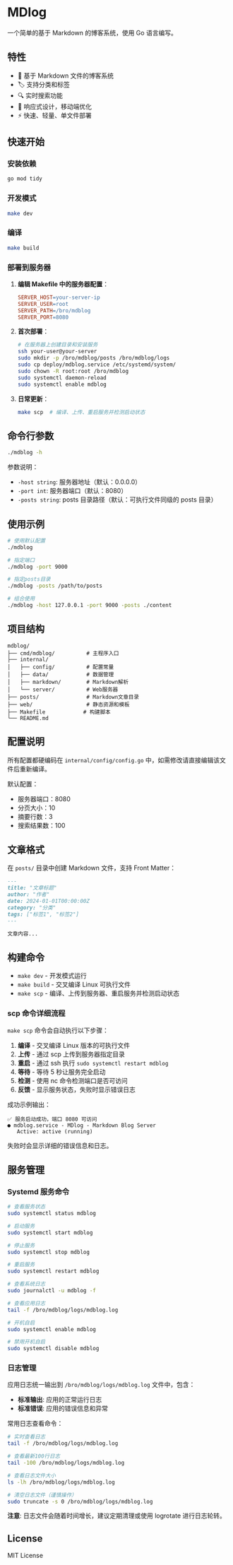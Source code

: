 # MDlog

一个简单的基于 Markdown 的博客系统，使用 Go 语言编写。

## 特性

- 📝 基于 Markdown 文件的博客系统
- 🏷️ 支持分类和标签
- 🔍 实时搜索功能
- 📱 响应式设计，移动端优化
- ⚡ 快速、轻量、单文件部署

## 快速开始

### 安装依赖

```bash
go mod tidy
```

### 开发模式

```bash
make dev
```

### 编译

```bash
make build
```

### 部署到服务器

1. **编辑 Makefile 中的服务器配置**：

   ```makefile
   SERVER_HOST=your-server-ip
   SERVER_USER=root
   SERVER_PATH=/bro/mdblog
   SERVER_PORT=8080
   ```

2. **首次部署**：

   ```bash
   # 在服务器上创建目录和安装服务
   ssh your-user@your-server
   sudo mkdir -p /bro/mdblog/posts /bro/mdblog/logs
   sudo cp deploy/mdblog.service /etc/systemd/system/
   sudo chown -R root:root /bro/mdblog
   sudo systemctl daemon-reload
   sudo systemctl enable mdblog
   ```

3. **日常更新**：
   ```bash
   make scp  # 编译、上传、重启服务并检测启动状态
   ```

## 命令行参数

```bash
./mdblog -h
```

参数说明：

- `-host string`: 服务器地址（默认：0.0.0.0）
- `-port int`: 服务器端口（默认：8080）
- `-posts string`: posts 目录路径（默认：可执行文件同级的 posts 目录）

## 使用示例

```bash
# 使用默认配置
./mdblog

# 指定端口
./mdblog -port 9000

# 指定posts目录
./mdblog -posts /path/to/posts

# 组合使用
./mdblog -host 127.0.0.1 -port 9000 -posts ./content
```

## 项目结构

```
mdblog/
├── cmd/mdblog/          # 主程序入口
├── internal/
│   ├── config/          # 配置常量
│   ├── data/            # 数据管理
│   ├── markdown/        # Markdown解析
│   └── server/          # Web服务器
├── posts/               # Markdown文章目录
├── web/                 # 静态资源和模板
├── Makefile            # 构建脚本
└── README.md
```

## 配置说明

所有配置都硬编码在 `internal/config/config.go` 中，如需修改请直接编辑该文件后重新编译。

默认配置：

- 服务器端口：8080
- 分页大小：10
- 摘要行数：3
- 搜索结果数：100

## 文章格式

在 `posts/` 目录中创建 Markdown 文件，支持 Front Matter：

```markdown
---
title: "文章标题"
author: "作者"
date: 2024-01-01T00:00:00Z
category: "分类"
tags: ["标签1", "标签2"]
---

文章内容...
```

## 构建命令

- `make dev` - 开发模式运行
- `make build` - 交叉编译 Linux 可执行文件
- `make scp` - 编译、上传到服务器、重启服务并检测启动状态

### scp 命令详细流程

`make scp` 命令会自动执行以下步骤：

1. **编译** - 交叉编译 Linux 版本的可执行文件
2. **上传** - 通过 scp 上传到服务器指定目录
3. **重启** - 通过 ssh 执行 `sudo systemctl restart mdblog`
4. **等待** - 等待 5 秒让服务完全启动
5. **检测** - 使用 nc 命令检测端口是否可访问
6. **反馈** - 显示服务状态，失败时显示错误日志

成功示例输出：

```
✅ 服务启动成功，端口 8080 可访问
● mdblog.service - MDlog - Markdown Blog Server
   Active: active (running)
```

失败时会显示详细的错误信息和日志。

## 服务管理

### Systemd 服务命令

```bash
# 查看服务状态
sudo systemctl status mdblog

# 启动服务
sudo systemctl start mdblog

# 停止服务
sudo systemctl stop mdblog

# 重启服务
sudo systemctl restart mdblog

# 查看系统日志
sudo journalctl -u mdblog -f

# 查看应用日志
tail -f /bro/mdblog/logs/mdblog.log

# 开机自启
sudo systemctl enable mdblog

# 禁用开机自启
sudo systemctl disable mdblog
```

### 日志管理

应用日志统一输出到 `/bro/mdblog/logs/mdblog.log` 文件中，包含：

- **标准输出**: 应用的正常运行日志
- **标准错误**: 应用的错误信息和异常

常用日志查看命令：

```bash
# 实时查看日志
tail -f /bro/mdblog/logs/mdblog.log

# 查看最新100行日志
tail -100 /bro/mdblog/logs/mdblog.log

# 查看日志文件大小
ls -lh /bro/mdblog/logs/mdblog.log

# 清空日志文件（谨慎操作）
sudo truncate -s 0 /bro/mdblog/logs/mdblog.log
```

**注意**: 日志文件会随着时间增长，建议定期清理或使用 logrotate 进行日志轮转。

## License

MIT License
